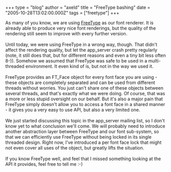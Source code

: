 +++
type = "blog"
author = "axeld"
title = "FreeType bashing"
date = "2005-10-28T13:02:00.000Z"
tags = ["freetype"]
+++

As many of you know, we are using <a href="http://freetype.sourceforge.net/index2.html">FreeType</a> as our font renderer. It is already able to produce very nice font renderings, but the quality of the rendering still seem to improve with every further version.<br /><br />Until today, we were using FreeType in a wrong way, though. That didn't affect the rendering quality, but let the app_server crash pretty regularly (note, it still does that, but for different reasons and even a tiny bit less often 8-)). Somehow we assumed that FreeType was safe to be used in a multi-threaded environment. It even kind of is, but not in the way we used it.<br /><br />FreeType provides an FT_Face object for every font face you are using - these objects are completely separated and can be used from different threads without worries. You just can't share one of these objects between several threads, and that's exactly what we were doing. Of course, that was a more or less stupid oversight on our behalf. But it's also a major pain that FreeType simply doesn't allow you to access a font face in a shared manner - it gives you a very easy to use API, but also a very limited one.<br /><br />We just started discussing this topic in the app_server mailing list, so I don't know yet to what conclusion we'll come. We will probably need to introduce another abstraction layer between FreeType and our font sub-system, so that we can efficiently use FreeType without being locked in its single threaded design. Right now, I've introduced a per font face lock that might not even cover all uses of the object, but greatly lifts the situation.<br /><br />If you know FreeType well, and feel that I missed something looking at the API it provides, feel free to tell me :-)
